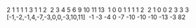 2 1 1 1 1 3 1 1 2
​
2 3 4 5 6 9 10 11 13
​
1 0 0 1
1 1 1 2
​
2 1 0 0
2 3 3 3
​
[-1,-2,-1,4,-7,-3,0,0,-3,10,11]
​
-1 -3 -4 0 -7 -10 -10 -10 -13 -3 8
​
2